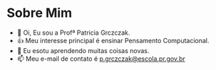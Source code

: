 # Sobre Mim
- 👋 Oi, Eu sou a Profª Patricia Grczczak.
- :+1: Meu interesse principal é ensinar Pensamento Computacional.
- 👀 Eu esotu aprendendo muitas coisas novas.
- 📫 Meu e-mail de contato é p.grczczak@escola.pr.gov.br

